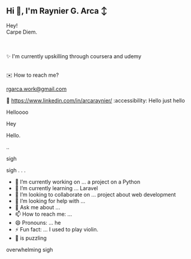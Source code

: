 ## Hi 👋, I'm Raynier G. Arca ↕

Hey! <br>
Carpe Diem. 
<br> 
<br><br>

:sparkles: I'm currently upskilling through coursera and udemy <br> <br>

:envelope: How to reach me? 

rgarca.work@gmail.com 

📩 https://www.linkedin.com/in/arcaraynier/
:accessibility: Hello
just hello

Helloooo

Hey

Hello.

..

sigh

sigh
. . .


<!--
**arcaraynier/arcaraynier** is a ✨ _special_ ✨ repository because its `README.md` (this file) appears on your GitHub profile.
hello this would be a great day

Here are some ideas to get you started:

you know there are certain things in life that needs to be planned and achieved. 
you can do it self! 

Learn new skill and explore for more!
-->

- 🔭 I’m currently working on ... a project on a Python
- 🌱 I’m currently learning ... Laravel
- 👯 I’m looking to collaborate on ... project about web development  
- 🤔 I’m looking for help with ... 
- 💬 Ask me about ... 
- 📫 How to reach me: ...
- 😄 Pronouns: ... he
- ⚡ Fun fact: ... I used to play violin.
- 🧑 is puzzling

overwhelming 
sigh
